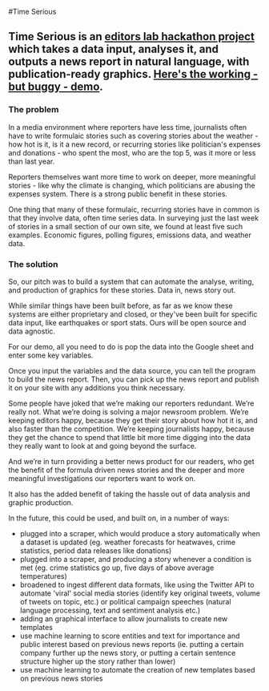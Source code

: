#Time Serious

## Time Serious is an [editors lab hackathon project](http://www.walkleys.com/editorslab/) which takes a data input, analyses it, and outputs a news report in natural language, with publication-ready graphics. [Here's the working - but buggy - demo](https://timeserious.herokuapp.com/).

### The problem

In a media environment where reporters have less time, journalists often have to write formulaic stories such as covering stories about the weather - how hot is it, is it a new record, or recurring stories like politician's expenses and donations - who spent the most, who are the top 5, was it more or less than last year. 

Reporters themselves want more time to work on deeper, more meaningful stories - like why the climate is changing, which politicians are abusing the expenses system. There is a strong public benefit in these stories.

One thing that many of these formulaic, recurring stories have in common is that they involve data, often time series data. In surveying just the last week of stories in a small section of our own site, we found at least five such examples. Economic figures, polling figures, emissions data, and weather data.

### The solution

So, our pitch was to build a system that can automate the analyse, writing, and production of graphics for these stories. Data in, news story out. 

While similar things have been built before, as far as we know these systems are either proprietary and closed, or they've been built for specific data input, like earthquakes or sport stats. Ours will be open source and data agnostic.

For our demo, all you need to do is pop the data into the Google sheet and enter some key variables.

Once you input the variables and the data source, you can tell the program to build the news report. Then, you can pick up the news report and publish it on your site with any additions you think necessary.

Some people have joked that we’re making our reporters redundant. We’re really not. What we’re doing is solving a major newsroom problem. We’re keeping editors happy, because they get their story about how hot it is, and also faster than the competition. We’re keeping journalists happy, because they get the chance to spend that little bit more time digging into the data they really want to look at and going beyond the surface.

And we’re in turn providing a better news product for our readers, who get the benefit of the formula driven news stories and the deeper and more meaningful investigations our reporters want to work on.

It also has the added benefit of taking the hassle out of data analysis and graphic production.

In the future, this could be used, and built on, in a number of ways:

* plugged into a scraper, which would produce a story automatically when a dataset is updated (eg. weather forecasts for heatwaves, crime statistics, period data releases like donations)
* plugged into a scraper, and producing a story whenever a condition is met (eg. crime statistics go up, five days of above average temperatures)
* broadened to ingest different data formats, like using the Twitter API to automate 'viral' social media stories (identify key original tweets, volume of tweets on topic, etc.) or political campaign speeches (natural language processing, text and sentiment analysis etc.)
* adding an graphical interface to allow journalists to create new templates
* use machine learning to score entities and text for importance and public interest based on previous news reports (ie. putting a certain company further up the news story, or putting a certain sentence structure higher up the story rather than lower)
* use machine learning to automate the creation of new templates based on previous news stories





